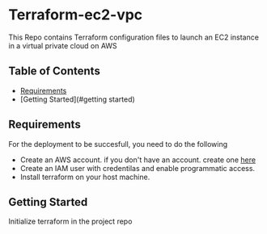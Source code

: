 # Terraform-ec2-vpc

This Repo contains Terraform configuration files to launch an EC2 instance in a virtual private cloud on AWS

## Table of Contents

- [Requirements](#requirements)
- [Getting Started](#getting started)

## Requirements
For the deployment to be succesfull, you need to do the following
- Create an AWS account. if you don't have an account. create one [here](https://aws.amazon.com/resources/create-account/)
- Create an IAM user with credentilas and enable programmatic access.
- Install terraform on your host machine.


## Getting Started
Initialize terraform in the project repo
```terraform init 
```
